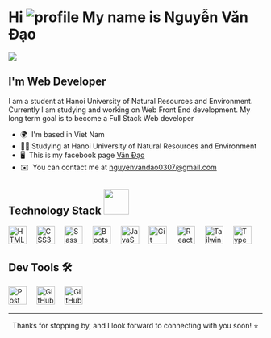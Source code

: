 <h1>Hi <img src="https://user-images.githubusercontent.com/18350557/176309783-0785949b-9127-417c-8b55-ab5a4333674e.gif" alt="profile"/> My name is Nguyễn Văn Đạo</h1>

<img src="https://i.redd.it/pixel-lakes-sunny-and-sunset-pixel-art-landscape-series-v0-6zw068e2f0sb1.jpg?width=3840&format=pjpg&auto=webp&s=fba637e1021e836cab35621389105933768febc7" />

I'm Web Developer
---------------------------------
I am a student at Hanoi University of Natural Resources and Environment. Currently I am studying and working on Web Front End development. My long term goal is to become a Full Stack Web developer

* 🌍  I'm based in Viet Nam
* 👨‍🎓  Studying at Hanoi University of Natural Resources and Environment
* 🖥️  This is my facebook page [Văn Đạo](https://www.facebook.com/van.ao.547278)
* ✉️  You can contact me at [nguyenvandao0307@gmail.com](mailto:nguyenvandao0307@gmail.com)

<h2 align="left">Technology Stack <img src="https://github.com/ritik307/ritik307/blob/main/images/laptop.gif" width="50"></h2>

<p align="left">
<a href="https://developer.mozilla.org/en-US/docs/Glossary/HTML5" target="_blank" rel="noreferrer"><img src="https://raw.githubusercontent.com/danielcranney/readme-generator/main/public/icons/skills/html5-colored.svg" width="36" height="36" alt="HTML5" /></a>
&nbsp;&nbsp;&nbsp;
<a href="https://www.w3.org/TR/CSS/#css" target="_blank" rel="noreferrer"><img src="https://raw.githubusercontent.com/danielcranney/readme-generator/main/public/icons/skills/css3-colored.svg" width="36" height="36" alt="CSS3" /></a>
&nbsp;&nbsp;&nbsp;
<a href="https://sass-lang.com/" target="_blank" rel="noreferrer"><img src="https://raw.githubusercontent.com/danielcranney/readme-generator/main/public/icons/skills/sass-colored.svg" width="36" height="36" alt="Sass" /></a>
&nbsp;&nbsp;&nbsp;
<a href="https://getbootstrap.com/" target="_blank" rel="noreferrer"><img src="https://raw.githubusercontent.com/danielcranney/readme-generator/main/public/icons/skills/bootstrap-colored.svg" width="36" height="36" alt="Bootstrap" /></a>
&nbsp;&nbsp;&nbsp;
<a href="https://developer.mozilla.org/en-US/docs/Web/JavaScript" target="_blank" rel="noreferrer"><img src="https://raw.githubusercontent.com/danielcranney/readme-generator/main/public/icons/skills/javascript-colored.svg" width="36" height="36" alt="JavaScript" /></a>
&nbsp;&nbsp;&nbsp;
<a href="https://git-scm.com/" target="_blank" rel="noreferrer"><img src="https://raw.githubusercontent.com/danielcranney/readme-generator/main/public/icons/skills/git-colored.svg" width="36" height="36" alt="Git" /></a>
&nbsp;&nbsp;&nbsp;
<a href="https://reactjs.org/" target="_blank" rel="noreferrer"><img src="https://raw.githubusercontent.com/danielcranney/readme-generator/main/public/icons/skills/react-colored.svg" width="36" height="36" alt="React" /></a>
&nbsp;&nbsp;&nbsp;
<a href="https://tailwindcss.com/" target="_blank" rel="noreferrer"><img src="https://raw.githubusercontent.com/danielcranney/readme-generator/main/public/icons/skills/tailwindcss-colored.svg" width="36" height="36" alt="TailwindCSS" /></a>
&nbsp;&nbsp;&nbsp;
<a href="https://www.typescriptlang.org/" target="_blank" rel="noreferrer"><img src="https://raw.githubusercontent.com/danielcranney/readme-generator/main/public/icons/skills/typescript-colored.svg" width="36" height="36" alt="TypeScript" /></a>
&nbsp;&nbsp;&nbsp;
</p>

<h2 align="left">Dev Tools 🛠️</h2>

<p align="left">
<a href="https://learning.postman.com/docs/publishing-your-api/documenting-your-api/" target="_blank" rel="noreferrer"><img src="https://voyager.postman.com/logo/postman-logo-icon-orange.svg" width="36" height="36" alt="Post Man" /></a>
&nbsp;&nbsp;&nbsp;
<a href="https://github.com/" target="_blank" rel="noreferrer"><img src="https://cdn.simpleicons.org/github/FFFFFF" width="36" height="36" alt="GitHub" /></a>
&nbsp;&nbsp;&nbsp;
<a href="https://github.com/" target="_blank" rel="noreferrer"><img src="https://cdn.simpleicons.org/github" width="36" height="36" alt="GitHub" /></a>
</p>

<hr>

<p align="center">Thanks for stopping by, and I look forward to connecting with you soon! ⭐</p>
